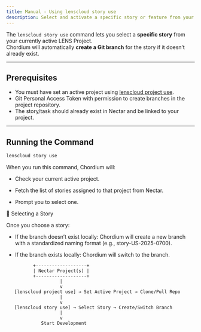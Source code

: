 ```yaml
---
title: Manual - Using lenscloud story use
description: Select and activate a specific story or feature from your current LENS Project.
---
```


The `lenscloud story use` command lets you select a **specific story** from your currently active LENS Project.  
Chordium will automatically **create a Git branch** for the story if it doesn’t already exist.

---

## Prerequisites

- You must have set an active project using [lenscloud project use](../../02-configuring-nectar-with-dev).
- Git Personal Access Token with permission to create branches in the project repository.
- The story/task should already exist in Nectar and be linked to your project.

---

## Running the Command

```bash
lenscloud story use
```

When you run this command, Chordium will:

- Check your current active project.

- Fetch the list of stories assigned to that project from Nectar.

- Prompt you to select one.

🔹 Selecting a Story

Once you choose a story:

- If the branch doesn’t exist locally:
    Chordium will create a new branch with a standardized naming format (e.g., story-US-2025-0700).

- If the branch exists locally:
    Chordium will switch to the branch.

```text
          +-------------------+
          | Nectar Project(s) |
          +-------------------+
                    |
                    v
   [lenscloud project use] → Set Active Project → Clone/Pull Repo
                    |
                    v
   [lenscloud story use] → Select Story → Create/Switch Branch
                    |
                    v
             Start Development

```